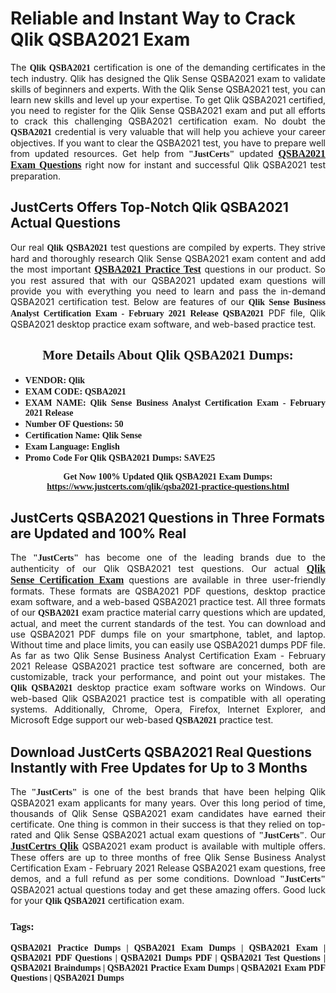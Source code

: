 <h1><strong>Reliable and Instant Way to Crack Qlik QSBA2021 Exam</strong></h1>

<p style="text-align: justify;">The <span style="font-family:Georgia,serif;"><strong>Qlik QSBA2021</strong></span> certification is one of the demanding certificates in the tech industry. Qlik has designed the Qlik Sense QSBA2021 exam to validate skills of beginners and experts. With the Qlik Sense QSBA2021 test, you can learn new skills and level up your expertise. To get Qlik QSBA2021 certified, you need to register for the Qlik Sense QSBA2021 exam and put all efforts to crack this challenging QSBA2021 certification exam. No doubt the <span style="font-family:Georgia,serif;"><strong> QSBA2021</strong></span> credential is very valuable that will help you achieve your career objectives. If you want to clear the QSBA2021 test, you have to prepare well from updated resources. Get help from <span style="font-size:14px;"><span style="font-family:Georgia,serif;"><strong>"JustCerts"</strong></span></span> updated <a href="https://www.justcerts.com/qlik/qsba2021-practice-questions.html"><span style="font-size:16px;"><span style="font-family:Georgia,serif;"><strong>QSBA2021 Exam Questions</strong></span></span></a> right now for instant and successful Qlik QSBA2021 test preparation.</p>

<h2><strong>JustCerts Offers Top-Notch Qlik QSBA2021 Actual Questions </strong></h2>

<p style="text-align: justify;">Our real <span style="font-family:Georgia,serif;"><strong>Qlik QSBA2021</strong></span> test questions are compiled by experts. They strive hard and thoroughly research Qlik Sense QSBA2021 exam content and add the most important <a href="https://www.justcerts.com/qlik/qsba2021-practice-questions.html"><span style="font-size:16px;"><span style="font-family:Georgia,serif;"><strong>QSBA2021 Practice Test</strong></span></span></a> questions in our product. So you rest assured that with our QSBA2021 updated exam questions will provide you with everything you need to learn and pass the in-demand QSBA2021 certification test. Below are features of our <span style="font-family:Georgia,serif;"><strong>Qlik Sense Business Analyst Certification Exam - February 2021 Release QSBA2021</strong></span> PDF file, Qlik QSBA2021 desktop practice exam software, and web-based practice test.</p>

<h2 style="text-align: center;"><strong><span style="font-family:Georgia,serif;">More Details About Qlik QSBA2021 Dumps:</span></strong></h2>

<ul>
	<li style="text-align: justify;"><span style="font-size:14px;"><span style="font-family:Georgia,serif;"><strong>VENDOR: Qlik</strong></span></span></li>
	<li style="text-align: justify;"><span style="font-size:14px;"><span style="font-family:Georgia,serif;"><strong>EXAM CODE: QSBA2021</strong></span></span></li>
	<li style="text-align: justify;"><span style="font-size:14px;"><span style="font-family:Georgia,serif;"><strong>EXAM NAME: Qlik Sense Business Analyst Certification Exam - February 2021 Release</strong></span></span></li>
	<li style="text-align: justify;"><span style="font-size:14px;"><span style="font-family:Georgia,serif;"><strong>Number OF Questions: 50</strong></span></span></li>
	<li style="text-align: justify;"><span style="font-size:14px;"><span style="font-family:Georgia,serif;"><strong>Certification Name: Qlik Sense</strong></span></span></li>
	<li style="text-align: justify;"><span style="font-size:14px;"><span style="font-family:Georgia,serif;"><strong>Exam Language: English</strong></span></span></li>
	<li style="text-align: justify;"><span style="font-size:14px;"><span style="font-family:Georgia,serif;"><strong>Promo Code For Qlik QSBA2021 Dumps: SAVE25</strong></span></span></li>
</ul>

<p style="text-align: center;"><strong><span style="font-family:Georgia,serif;"><span style="font-size:14px;">Get Now 100% Updated Qlik QSBA2021 Exam Dumps:</span> <a href="https://www.justcerts.com/qlik/qsba2021-practice-questions.html">https://www.justcerts.com/qlik/qsba2021-practice-questions.html</a></span></strong></p>

<h2><strong>JustCerts QSBA2021 Questions in Three Formats are Updated and 100% Real</strong></h2>

<p style="text-align: justify;">The <span style="font-size:14px;"><span style="font-family:Georgia,serif;"><strong>"JustCerts"</strong></span></span> has become one of the leading brands due to the authenticity of our Qlik QSBA2021 test questions. Our actual <a href="https://www.justcerts.com/qlik/qlik-sense-certification-exams.html"><span style="font-size:16px;"><span style="font-family:Georgia,serif;"><strong>Qlik Sense Certification Exam</strong></span></span></a> questions are available in three user-friendly formats. These formats are QSBA2021 PDF questions, desktop practice exam software, and a web-based QSBA2021 practice test. All three formats of our <strong><span style="font-family:Georgia,serif;"> QSBA2021</span></strong> exam practice material carry questions which are updated, actual, and meet the current standards of the test. You can download and use QSBA2021 PDF dumps file on your smartphone, tablet, and laptop. Without time and place limits, you can easily use QSBA2021 dumps PDF file. As far as two Qlik Sense Business Analyst Certification Exam - February 2021 Release QSBA2021 practice test software are concerned, both are customizable, track your performance, and point out your mistakes. The <span style="font-family:Georgia,serif;"><strong>Qlik QSBA2021</strong></span> desktop practice exam software works on Windows. Our web-based Qlik QSBA2021 practice test is compatible with all operating systems. Additionally, Chrome, Opera, Firefox, Internet Explorer, and Microsoft Edge support our web-based <span style="font-family:Georgia,serif;"><strong>QSBA2021 </strong></span> practice test.</p>

<h2><strong>Download JustCerts QSBA2021 Real Questions Instantly with Free Updates for Up to 3 Months</strong></h2>

<p style="text-align: justify;">The <span style="font-family:Georgia,serif;"><span style="font-size:14px;"><strong>"JustCerts"</strong></span></span> is one of the best brands that have been helping Qlik QSBA2021 exam applicants for many years. Over this long period of time, thousands of Qlik Sense QSBA2021 exam candidates have earned their certificate. One thing is common in their success is that they relied on top-rated and Qlik Sense QSBA2021 actual exam questions of <span style="font-family:Georgia,serif;"><span style="font-size:14px;"><strong>"JustCerts"</strong></span></span>. Our <a href="https://www.justcerts.com/qlik-certification-exams.html"><span style="font-size:16px;"><span style="font-family:Georgia,serif;"><strong>JustCertrs Qlik</strong></span></span></a> QSBA2021 exam product is available with multiple offers. These offers are up to three months of free Qlik Sense Business Analyst Certification Exam - February 2021 Release QSBA2021 exam questions, free demos, and a full refund as per some conditions. Download <span style="font-family:Georgia,serif;"><span style="font-size:14px;"><strong>"JustCerts"</strong></span></span> QSBA2021 actual questions today and get these amazing offers. Good luck for your <span style="font-family:Georgia,serif;"><strong>Qlik QSBA2021</strong></span> certification exam.</p>

<h3 style="text-align: justify;"><span style="font-family:Georgia,serif;"><strong>Tags:</strong></span></h3>

<p style="text-align: justify;"><span style="font-family:Georgia,serif;"><strong>QSBA2021 Practice Dumps | QSBA2021 Exam Dumps | QSBA2021 Exam | QSBA2021 PDF Questions | QSBA2021 Dumps PDF | QSBA2021 Test Questions | QSBA2021 Braindumps | QSBA2021 Practice Exam Dumps | QSBA2021 Exam PDF Questions | QSBA2021 Dumps</strong></span></p>
